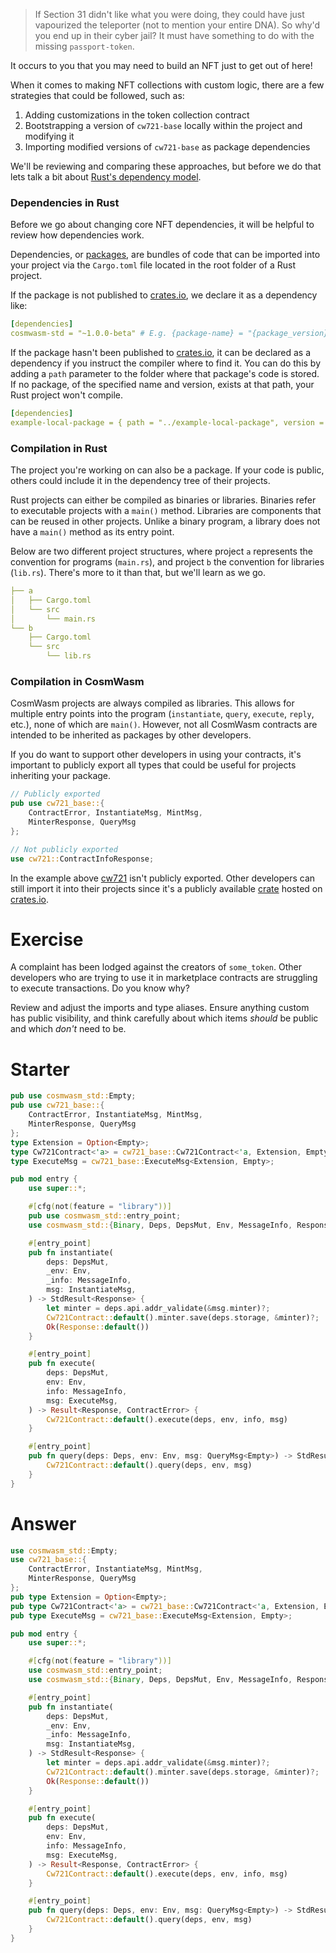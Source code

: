 <!---
Course: 2 
Lesson: 2
Exercise: 1

Title: Contracts and Libraries
Filename: lib.rs
-->

> If Section 31 didn't like what you were doing, they could have just vapourized the teleporter (not to mention your entire DNA). So why'd you end up in their cyber jail? It must have something to do with the missing `passport-token`.

It occurs to you that you may need to build an NFT just to get out of here!

When it comes to making NFT collections with custom logic, there are a few strategies that could be followed, such as:

1. Adding customizations in the token collection contract
2. Bootstrapping a version of `cw721-base` locally within the project and modifying it
3. Importing modified versions of `cw721-base` as package dependencies

We'll be reviewing and comparing these approaches, but before we do that lets talk a bit about [Rust's dependency model](https://doc.rust-lang.org/cargo/reference/specifying-dependencies.html).

### Dependencies in Rust

Before we go about changing core NFT dependencies, it will be helpful to review how dependencies work. 

Dependencies, or [packages](https://doc.rust-lang.org/book/ch07-01-packages-and-crates.html), are bundles of code that can be imported into your project via the `Cargo.toml` file located in the root folder of a Rust project. 

If the package is not published to [crates.io](https://crates.io/), we declare it as a dependency like:

```yaml
[dependencies]
cosmwasm-std = "~1.0.0-beta" # E.g. {package-name} = "{package_version}"
```

If the package hasn't been published to [crates.io](https://crates.io/), it can be declared as a dependency if you instruct the compiler where to find it. You can do this by adding a `path` parameter to the folder where that package's code is stored. If no package, of the specified name and version, exists at that path, your Rust project won't compile.

```yaml
[dependencies]
example-local-package = { path = "../example-local-package", version = "0.1.0" }
```

### Compilation in Rust

The project you're working on can also be a package. If your code is public, others could include it in the dependency tree of their projects.

Rust projects can either be compiled as binaries or libraries. Binaries refer to executable projects with a `main()` method. Libraries are components that can be reused in other projects. Unlike a binary program, a library does not have a `main()` method as its entry point.

Below are two different project structures, where project `a` represents the convention for programs (`main.rs`), and project `b` the convention for libraries (`lib.rs`). There's more to it than that, but we'll learn as we go.

```yaml
├── a
│   ├── Cargo.toml
│   └── src
│       └── main.rs
└── b
    ├── Cargo.toml
    └── src
        └── lib.rs
```

### Compilation in CosmWasm

CosmWasm projects are always compiled as libraries. This allows for multiple entry points into the program (`instantiate`, `query`, `execute`, `reply`, etc.), none of which are `main()`. However, not all CosmWasm contracts are intended to be inherited as packages by other developers. 

If you do want to support other developers in using your contracts, it's important to publicly export all types that could be useful for projects inheriting your package. 

```rs
// Publicly exported
pub use cw721_base::{
    ContractError, InstantiateMsg, MintMsg, 
    MinterResponse, QueryMsg
};

// Not publicly exported
use cw721::ContractInfoResponse;
```

In the example above [cw721](https://crates.io/crates/cw721) isn't publicly exported. Other developers can still import it into their projects since it's a publicly available [crate](https://doc.rust-lang.org/rust-by-example/crates.html) hosted on [crates.io](https://crates.io/).

# Exercise
A complaint has been lodged against the creators of `some_token`. Other developers who are trying to use it in marketplace contracts are struggling to execute transactions. Do you know why?

Review and adjust the imports and type aliases. Ensure anything custom has public visibility, and think carefully about which items _should_ be public and which _don't_ need to be.

# Starter
```rs
pub use cosmwasm_std::Empty;
pub use cw721_base::{
    ContractError, InstantiateMsg, MintMsg, 
    MinterResponse, QueryMsg
};
type Extension = Option<Empty>;
type Cw721Contract<'a> = cw721_base::Cw721Contract<'a, Extension, Empty, Empty, Empty>;
type ExecuteMsg = cw721_base::ExecuteMsg<Extension, Empty>;

pub mod entry {
    use super::*;

    #[cfg(not(feature = "library"))]
    pub use cosmwasm_std::entry_point;
    use cosmwasm_std::{Binary, Deps, DepsMut, Env, MessageInfo, Response, StdResult};

    #[entry_point]
    pub fn instantiate(
        deps: DepsMut,
        _env: Env,
        _info: MessageInfo,
        msg: InstantiateMsg,
    ) -> StdResult<Response> {
        let minter = deps.api.addr_validate(&msg.minter)?;
        Cw721Contract::default().minter.save(deps.storage, &minter)?;
        Ok(Response::default())
    }

    #[entry_point]
    pub fn execute(
        deps: DepsMut,
        env: Env,
        info: MessageInfo,
        msg: ExecuteMsg,
    ) -> Result<Response, ContractError> {
        Cw721Contract::default().execute(deps, env, info, msg)
    }

    #[entry_point]
    pub fn query(deps: Deps, env: Env, msg: QueryMsg<Empty>) -> StdResult<Binary> {
        Cw721Contract::default().query(deps, env, msg)
    }
}
```

# Answer

```rs
use cosmwasm_std::Empty;
use cw721_base::{
    ContractError, InstantiateMsg, MintMsg, 
    MinterResponse, QueryMsg
};
pub type Extension = Option<Empty>;
pub type Cw721Contract<'a> = cw721_base::Cw721Contract<'a, Extension, Empty, Empty, Empty>;
pub type ExecuteMsg = cw721_base::ExecuteMsg<Extension, Empty>;

pub mod entry {
    use super::*;

    #[cfg(not(feature = "library"))]
    use cosmwasm_std::entry_point;
    use cosmwasm_std::{Binary, Deps, DepsMut, Env, MessageInfo, Response, StdResult};

    #[entry_point]
    pub fn instantiate(
        deps: DepsMut,
        _env: Env,
        _info: MessageInfo,
        msg: InstantiateMsg,
    ) -> StdResult<Response> {
        let minter = deps.api.addr_validate(&msg.minter)?;
        Cw721Contract::default().minter.save(deps.storage, &minter)?;
        Ok(Response::default())
    }

    #[entry_point]
    pub fn execute(
        deps: DepsMut,
        env: Env,
        info: MessageInfo,
        msg: ExecuteMsg,
    ) -> Result<Response, ContractError> {
        Cw721Contract::default().execute(deps, env, info, msg)
    }

    #[entry_point]
    pub fn query(deps: Deps, env: Env, msg: QueryMsg<Empty>) -> StdResult<Binary> {
        Cw721Contract::default().query(deps, env, msg)
    }
}
```